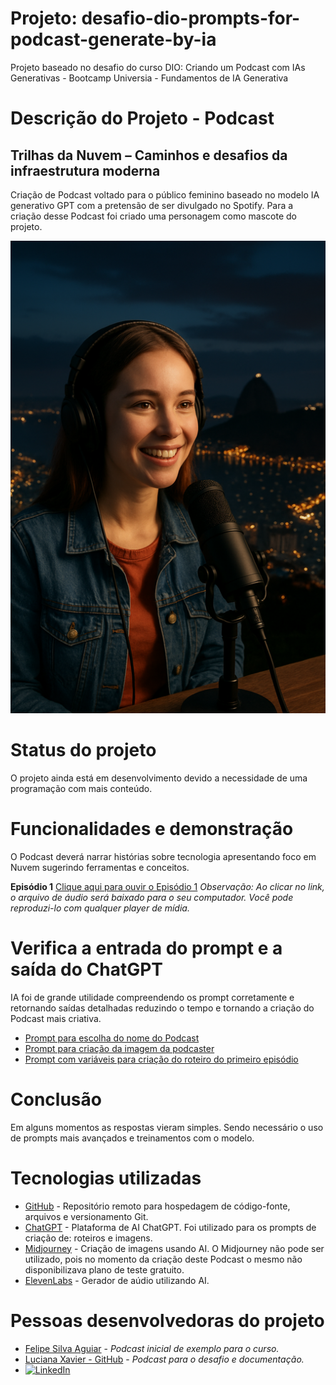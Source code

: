 # Projeto: desafio-dio-prompts-for-podcast-generate-by-ia
Projeto baseado no desafio do curso DIO: Criando um Podcast com IAs Generativas - Bootcamp Universia - Fundamentos de IA Generativa
# Descrição do Projeto - Podcast
## Trilhas da Nuvem – Caminhos e desafios da infraestrutura moderna
Criação de Podcast voltado para o público feminino baseado no modelo IA generativo GPT com a pretensão de ser divulgado no Spotify. Para a criação desse Podcast foi criado uma personagem como mascote do projeto.

![podcaster](https://github.com/LucianaXavierDaSilva/desafio-dio-prompts-for-podcast-generate-by-ia/blob/main/podcaster_half.png)

# Status do projeto
O projeto ainda está em desenvolvimento devido a necessidade de uma programação com mais conteúdo.

# Funcionalidades e demonstração
O Podcast deverá narrar histórias sobre tecnologia apresentando foco em Nuvem sugerindo ferramentas e conceitos.

**Episódio 1** [Clique aqui para ouvir o Episódio 1](https://raw.githubusercontent.com/LucianaXavierDaSilva/desafio-dio-prompts-for-podcast-generate-by-ia/main/AudioElevenLabsEpisodio1EDITADOBitrateBaixo.mp3)
*Observação: Ao clicar no link, o arquivo de áudio será baixado para o seu computador. Você pode reproduzi-lo com qualquer player de mídia.*
  
# Verifica a entrada do prompt e a saída do ChatGPT
IA foi de grande utilidade compreendendo os prompt corretamente e retornando saídas detalhadas reduzindo o tempo e tornando a criação do Podcast mais criativa.
* [Prompt para escolha do nome do Podcast](https://chatgpt.com/share/68d462ce-dc64-8009-bbe7-861cd489dd96)
* [Prompt para criação da imagem da podcaster](https://chatgpt.com/share/68d48a20-03f0-8009-8684-81a4b0f28227)
* [Prompt com variáveis para criação do roteiro do primeiro episódio](https://chatgpt.com/s/t_68d5ad34cdf08191bc7c89d7c5c8951d)

# Conclusão
Em alguns momentos as respostas vieram simples. Sendo necessário o uso de prompts mais avançados e treinamentos com o modelo.

# Tecnologias utilizadas
* [GitHub](https://github.com/) - Repositório remoto para hospedagem de código-fonte, arquivos e versionamento Git.
* [ChatGPT](Chat.openai.com) - Plataforma de AI ChatGPT. Foi utilizado para os prompts de criação de: roteiros e imagens.
* [Midjourney](midjourney.com) - Criação de imagens usando AI. O Midjourney não pode ser utilizado, pois no momento da criação deste Podcast o mesmo não disponibilizava plano de teste gratuito.
* [ElevenLabs](https://elevenlabs.io/) - Gerador de aúdio utilizando AI.

# Pessoas desenvolvedoras do projeto
* [Felipe Silva Aguiar](https://github.com/felipeAguiarCode/prompts-for-podcast-generate-by-ia) - *Podcast inicial de exemplo para o curso.*
* [Luciana Xavier - GitHub](https://github.com/lucianaxavierdasilva) - *Podcast para o desafio e documentação.*
* <a href="https://www.linkedin.com/in/luciana-xavier-da-silva-61052614/" target="_blank"> <img src="https://img.shields.io/badge/LinkedIn-Luciana%20Xavier-blue?style=flat&logo=linkedin" alt="LinkedIn"/> </a>

